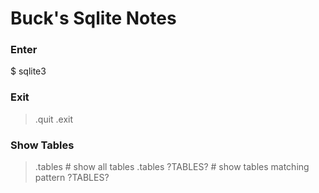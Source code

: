 # Buck's Sqlite Notes

### Enter
$ sqlite3 <db-name>

### Exit
>.quit
>.exit

### Show Tables
>.tables  # show all tables
>.tables ?TABLES? # show tables matching pattern ?TABLES?
